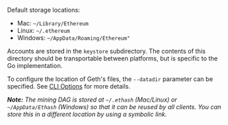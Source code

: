 Default storage locations:

* Mac: `~/Library/Ethereum`
* Linux: `~/.ethereum`
* Windows: `~/AppData/Roaming/Ethereum"`

Accounts are stored in the `keystore` subdirectory. The contents of this directory should be transportable between platforms, but is specific to the Go implementation.

To configure the location of Geth's files, the `--datadir` parameter can be specified. See [CLI Options](https://github.com/ethereum/go-ethereum/wiki/Command-Line-Options) for more details.

_**Note:** The mining DAG is stored at `~/.ethash` (Mac/Linux) or `~/AppData/Ethash` (Windows) so that it can be reused by all clients. You can store this in a different location by using a symbolic link._